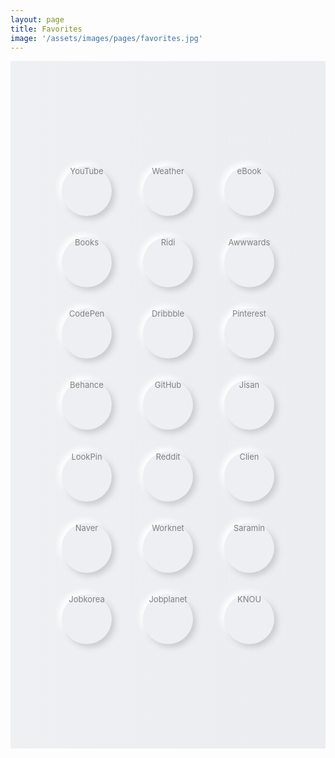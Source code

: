 ```yaml
---
layout: page
title: Favorites
image: '/assets/images/pages/favorites.jpg'
---
```


<style>
    .c-post__image { margin-bottom:0; }
    .neumorphism.n-flex {
        display: flex;
        justify-content: center;
        align-items: center;
        align-content: normal;
        justify-items: center;
        flex-flow: row wrap;
    }
    .neumorphism.n-bg {
        width: 100%;
        height: 800px;
        padding: 150px 0;
        background: rgb(239,240,242);
        background: 
            linear-gradient(
                90deg, rgba(239,240,242,1) 0%, 
                rgba(237,238,242,1) 49%, 
                rgba(236,237,241,1) 100%
        );
    }
    .neumorphism.n-txt {
        width: 80px;
        height: 80px;
        text-align: center;
        font-size:13px;
        color:gray;
        cursor:pointer;
        margin: 0 25px;
        
        border-radius: 50px;
        background: #eeeff3;
        box-shadow: 5px 5px 10px #cacbcf, 
                    -5px -5px 10px #ffffff
    }
    .neumorphism.n-txt:active {
        border-radius: 50px;
        background: linear-gradient(145deg, #d6d7db, #ffffff);
        box-shadow: inset 5px 5px 5px #cacbcf, 
                    inset -5px -5px 5px #ffffff;
    }
</style>

<div class="neumorphism n-bg n-flex">
    <div class="neumorphism n-txt" onclick="location.href='https://www.youtube.com/'">YouTube</div>
    <div class="neumorphism n-txt" onclick="location.href='https://ssbrws.kr-weathernews.com/mv3/html/main.html'">Weather</div>
    <div class="neumorphism n-txt" onclick="location.href='https://www.aladin.co.kr/m/mnew.aspx?ViewRowsCount=25&ViewType=Detail&SortOrder=5&page=1&PublishDay=0&BranchType=9&NewType=New&CID=38401&MaxPageIndex=10&VType=0'">eBook</div>
    <div class="neumorphism n-txt" onclick="location.href='https://www.aladin.co.kr/m/mnew.aspx?ViewRowsCount=25&ViewType=Detail&SortOrder=5&page=1&PublishDay=84&BranchType=1&NewType=New&CID=437&MaxPageIndex=4&VType=0'">Books</div>
    <div class="neumorphism n-txt" onclick="location.href='https://ridibooks.com/category/new-releases/2220?order=recent'">Ridi</div>
    <div class="neumorphism n-txt" onclick="location.href='https://www.awwwards.com/inspiration/search?text=Web+Design'">Awwwards</div>
    <div class="neumorphism n-txt" onclick="location.href='https://codepen.io/'">CodePen</div>
    <div class="neumorphism n-txt" onclick="location.href='https://dribbble.com/shots/recent/web-design'">Dribbble</div>
    <div class="neumorphism n-txt" onclick="location.href='https://www.pinterest.co.kr/search/pins/?rs=typed&q=WebDesign'">Pinterest</div>
    <div class="neumorphism n-txt" onclick="location.href='https://www.behance.net/search?search=WebDesign'">Behance</div>
    <div class="neumorphism n-txt" onclick="location.href='https://github.com/dnessi'">GitHub</div>
    <div class="neumorphism n-txt" onclick="location.href='https://www.jisanresort.co.kr/mobile/index.asp'">Jisan</div>
    <div class="neumorphism n-txt" onclick="location.href='https://www.lookpin.co.kr/'">LookPin</div>
    <div class="neumorphism n-txt" onclick="location.href='https://www.reddit.com/'">Reddit</div>
    <div class="neumorphism n-txt" onclick="location.href='https://www.clien.net/service/'">Clien</div>
    <div class="neumorphism n-txt" onclick="location.href='https://www.naver.com/'">Naver</div>
    <div class="neumorphism n-txt" onclick="location.href='https://www.work.go.kr/'">Worknet</div>
    <div class="neumorphism n-txt" onclick="location.href='https://www.saramin.co.kr/'">Saramin</div>
    <div class="neumorphism n-txt" onclick="location.href='https://www.jobkorea.co.kr/'">Jobkorea</div>
    <div class="neumorphism n-txt" onclick="location.href='https://www.jobplanet.co.kr/'">Jobplanet</div>
    <div class="neumorphism n-txt" onclick="location.href='https://www.knou.ac.kr/knou/univlfhd/EHPScafAnnc.jsp'">KNOU</div>
</div>